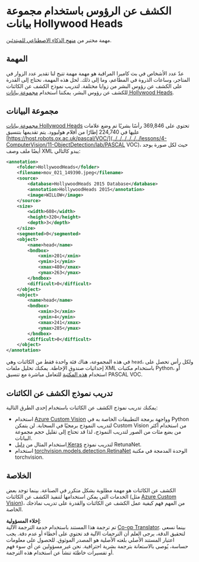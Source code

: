 <!--
CO_OP_TRANSLATOR_METADATA:
{
  "original_hash": "ad568d55ae65c856fe929fc2b278510a",
  "translation_date": "2025-08-26T09:24:23+00:00",
  "source_file": "lessons/4-ComputerVision/11-ObjectDetection/lab/README.md",
  "language_code": "ar"
}
-->
# الكشف عن الرؤوس باستخدام مجموعة بيانات Hollywood Heads

مهمة مختبر من [منهج الذكاء الاصطناعي للمبتدئين](https://github.com/microsoft/ai-for-beginners).

## المهمة

عدّ عدد الأشخاص في بث كاميرا المراقبة هو مهمة مهمة تتيح لنا تقدير عدد الزوار في المتاجر، وساعات الذروة في المطاعم، وما إلى ذلك. لحل هذه المهمة، نحتاج إلى القدرة على الكشف عن رؤوس البشر من زوايا مختلفة. لتدريب نموذج الكشف عن الكائنات للكشف عن رؤوس البشر، يمكننا استخدام [مجموعة بيانات Hollywood Heads](https://www.di.ens.fr/willow/research/headdetection/).

## مجموعة البيانات

[مجموعة بيانات Hollywood Heads](https://www.di.ens.fr/willow/research/headdetection/release/HollywoodHeads.zip) تحتوي على 369,846 رأسًا بشريًا تم وضع علامات عليها في 224,740 إطارًا من أفلام هوليوود. يتم تقديمها بتنسيق [https://host.robots.ox.ac.uk/pascal/VOC/](../../../../../../lessons/4-ComputerVision/11-ObjectDetection/lab/PASCAL VOC)، حيث لكل صورة يوجد أيضًا ملف وصف XML يبدو كالتالي:

```xml
<annotation>
	<folder>HollywoodHeads</folder>
	<filename>mov_021_149390.jpeg</filename>
	<source>
		<database>HollywoodHeads 2015 Database</database>
		<annotation>HollywoodHeads 2015</annotation>
		<image>WILLOW</image>
	</source>
	<size>
		<width>608</width>
		<height>320</height>
		<depth>3</depth>
	</size>
	<segmented>0</segmented>
	<object>
		<name>head</name>
		<bndbox>
			<xmin>201</xmin>
			<ymin>1</ymin>
			<xmax>480</xmax>
			<ymax>263</ymax>
		</bndbox>
		<difficult>0</difficult>
	</object>
	<object>
		<name>head</name>
		<bndbox>
			<xmin>3</xmin>
			<ymin>4</ymin>
			<xmax>241</xmax>
			<ymax>285</ymax>
		</bndbox>
		<difficult>0</difficult>
	</object>
</annotation>
```

في هذه المجموعة، هناك فئة واحدة فقط من الكائنات وهي `head`، ولكل رأس تحصل على إحداثيات صندوق الإحاطة. يمكنك تحليل ملفات XML باستخدام مكتبات Python، أو استخدام [هذه المكتبة](https://pypi.org/project/pascal-voc/) للتعامل مباشرة مع تنسيق PASCAL VOC.

## تدريب نموذج الكشف عن الكائنات

يمكنك تدريب نموذج الكشف عن الكائنات باستخدام إحدى الطرق التالية:

* استخدام [Azure Custom Vision](https://docs.microsoft.com/azure/cognitive-services/custom-vision-service/quickstarts/object-detection?tabs=visual-studio&WT.mc_id=academic-77998-cacaste) وواجهة برمجة التطبيقات الخاصة به في Python لتدريب النموذج برمجيًا في السحابة. لن يتمكن Custom Vision من استخدام أكثر من بضع مئات من الصور لتدريب النموذج، لذا قد تحتاج إلى تقليل حجم مجموعة البيانات.
* استخدام المثال من [دليل Keras](https://keras.io/examples/vision/retinanet/) لتدريب نموذج RetunaNet.
* استخدام [torchvision.models.detection.RetinaNet](https://pytorch.org/vision/stable/_modules/torchvision/models/detection/retinanet.html) الوحدة المدمجة في مكتبة torchvision.

## الخلاصة

الكشف عن الكائنات هو مهمة مطلوبة بشكل متكرر في الصناعة. بينما توجد بعض الخدمات التي يمكن استخدامها لتنفيذ الكشف عن الكائنات (مثل [Azure Custom Vision](https://docs.microsoft.com/azure/cognitive-services/custom-vision-service/quickstarts/object-detection?tabs=visual-studio&WT.mc_id=academic-77998-cacaste))، من المهم فهم كيفية عمل الكشف عن الكائنات والقدرة على تدريب نماذجك الخاصة.

**إخلاء المسؤولية**:  
تم ترجمة هذا المستند باستخدام خدمة الترجمة الآلية [Co-op Translator](https://github.com/Azure/co-op-translator). بينما نسعى لتحقيق الدقة، يرجى العلم أن الترجمات الآلية قد تحتوي على أخطاء أو عدم دقة. يجب اعتبار المستند الأصلي بلغته الأصلية هو المصدر الموثوق. للحصول على معلومات حساسة، يُوصى بالاستعانة بترجمة بشرية احترافية. نحن غير مسؤولين عن أي سوء فهم أو تفسيرات خاطئة تنشأ عن استخدام هذه الترجمة.